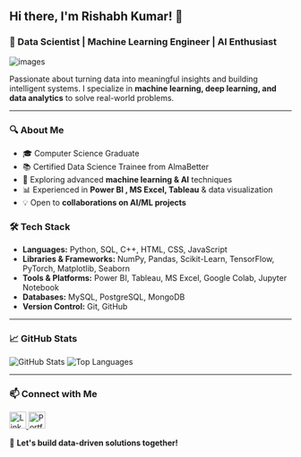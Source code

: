 ## Hi there, I'm Rishabh Kumar! 👋


### 🚀 Data Scientist | Machine Learning Engineer | AI Enthusiast
![images](https://github.com/user-attachments/assets/0a2d35f6-831f-4a21-8861-c20f7347ae4a)


Passionate about turning data into meaningful insights and building intelligent systems. I specialize in **machine learning, deep learning, and data analytics** to solve real-world problems.

---

### 🔍 About Me
- 🎓  Computer Science Graduate
-  📚  Certified Data Science Trainee from AlmaBetter
- 🤖 Exploring advanced **machine learning & AI** techniques
- 📊 Experienced in **Power BI , MS Excel, Tableau** & data visualization
- 💡 Open to **collaborations on AI/ML projects**

### 🛠️ Tech Stack
- **Languages:** Python, SQL, C++, HTML, CSS, JavaScript
- **Libraries & Frameworks:** NumPy, Pandas, Scikit-Learn, TensorFlow, PyTorch, Matplotlib, Seaborn
- **Tools & Platforms:** Power BI, Tableau, MS Excel, Google Colab, Jupyter Notebook
- **Databases:** MySQL, PostgreSQL, MongoDB
- **Version Control:** Git, GitHub

---

### 📈 GitHub Stats
![GitHub Stats](https://github-readme-stats.vercel.app/api?username=RishabKr15&show_icons=true&theme=radical)
![Top Languages](https://github-readme-stats.vercel.app/api/top-langs/?username=RishabKr15&layout=compact&theme=radical)

---


### 📫 Connect with Me
<a href="https://www.linkedin.com/in/rishabh-kumar-922072195/" target="_blank">
  <img src="https://cdn.jsdelivr.net/gh/devicons/devicon/icons/linkedin/linkedin-original.svg" alt="LinkedIn" width="30" height="30"/>
</a>
<a href="[https://rishabh-portfolio-link.com](https://rishabkr15.github.io/RishabhKRWportfolio/)" target="_blank">
  <img src="https://img.icons8.com/ios-filled/50/000000/domain.png" alt="Portfolio" width="30" height="30"/>
</a>


🚀 **Let's build data-driven solutions together!**
